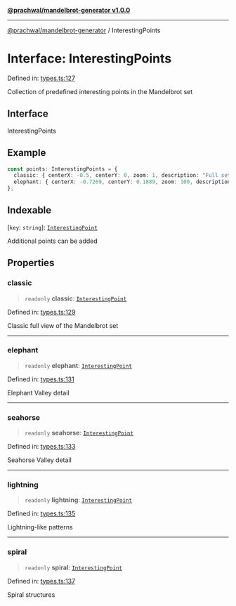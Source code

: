 [**@prachwal/mandelbrot-generator v1.0.0**](../README.md)

***

[@prachwal/mandelbrot-generator](../globals.md) / InterestingPoints

# Interface: InterestingPoints

Defined in: [types.ts:127](https://github.com/prachwal/mandelbrot-generator/blob/774585aef1c1cbc7e412618ceaebc4d9e4774868/src/types.ts#L127)

Collection of predefined interesting points in the Mandelbrot set

## Interface

InterestingPoints

## Example

```typescript
const points: InterestingPoints = {
  classic: { centerX: -0.5, centerY: 0, zoom: 1, description: "Full set view" },
  elephant: { centerX: -0.7269, centerY: 0.1889, zoom: 100, description: "Elephant Valley" }
};
```

## Indexable

\[`key`: `string`\]: [`InterestingPoint`](InterestingPoint.md)

Additional points can be added

## Properties

### classic

> `readonly` **classic**: [`InterestingPoint`](InterestingPoint.md)

Defined in: [types.ts:129](https://github.com/prachwal/mandelbrot-generator/blob/774585aef1c1cbc7e412618ceaebc4d9e4774868/src/types.ts#L129)

Classic full view of the Mandelbrot set

***

### elephant

> `readonly` **elephant**: [`InterestingPoint`](InterestingPoint.md)

Defined in: [types.ts:131](https://github.com/prachwal/mandelbrot-generator/blob/774585aef1c1cbc7e412618ceaebc4d9e4774868/src/types.ts#L131)

Elephant Valley detail

***

### seahorse

> `readonly` **seahorse**: [`InterestingPoint`](InterestingPoint.md)

Defined in: [types.ts:133](https://github.com/prachwal/mandelbrot-generator/blob/774585aef1c1cbc7e412618ceaebc4d9e4774868/src/types.ts#L133)

Seahorse Valley detail

***

### lightning

> `readonly` **lightning**: [`InterestingPoint`](InterestingPoint.md)

Defined in: [types.ts:135](https://github.com/prachwal/mandelbrot-generator/blob/774585aef1c1cbc7e412618ceaebc4d9e4774868/src/types.ts#L135)

Lightning-like patterns

***

### spiral

> `readonly` **spiral**: [`InterestingPoint`](InterestingPoint.md)

Defined in: [types.ts:137](https://github.com/prachwal/mandelbrot-generator/blob/774585aef1c1cbc7e412618ceaebc4d9e4774868/src/types.ts#L137)

Spiral structures
